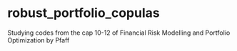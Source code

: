 # robust_portfolio_copulas

Studying codes from the cap 10-12 of Financial Risk Modelling and Portfolio Optimization by Pfaff

